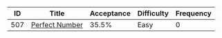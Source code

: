 |ID|Title|Acceptance|Difficulty|Frequency|
|----|-----|----|---|---|
|507|[Perfect Number]( https://leetcode.com/problems/perfect-number)|35.5%|Easy|0|
